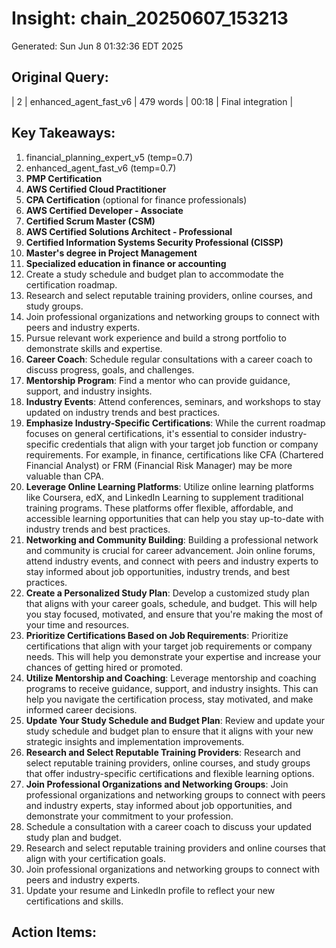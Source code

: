 # Insight: chain_20250607_153213
Generated: Sun Jun  8 01:32:36 EDT 2025

## Original Query:
| 2 | enhanced_agent_fast_v6 | 479 words | 00:18 | Final integration |

## Key Takeaways:
1. financial_planning_expert_v5 (temp=0.7)
2. enhanced_agent_fast_v6 (temp=0.7)
1. **PMP Certification**
2. **AWS Certified Cloud Practitioner**
3. **CPA Certification** (optional for finance professionals)
1. **AWS Certified Developer - Associate**
2. **Certified Scrum Master (CSM)**
1. **AWS Certified Solutions Architect - Professional**
2. **Certified Information Systems Security Professional (CISSP)**
1. **Master's degree in Project Management**
2. **Specialized education in finance or accounting**
1. Create a study schedule and budget plan to accommodate the certification roadmap.
2. Research and select reputable training providers, online courses, and study groups.
3. Join professional organizations and networking groups to connect with peers and industry experts.
4. Pursue relevant work experience and build a strong portfolio to demonstrate skills and expertise.
1. **Career Coach**: Schedule regular consultations with a career coach to discuss progress, goals, and challenges.
2. **Mentorship Program**: Find a mentor who can provide guidance, support, and industry insights.
3. **Industry Events**: Attend conferences, seminars, and workshops to stay updated on industry trends and best practices.
1. **Emphasize Industry-Specific Certifications**: While the current roadmap focuses on general certifications, it's essential to consider industry-specific credentials that align with your target job function or company requirements. For example, in finance, certifications like CFA (Chartered Financial Analyst) or FRM (Financial Risk Manager) may be more valuable than CPA.
2. **Leverage Online Learning Platforms**: Utilize online learning platforms like Coursera, edX, and LinkedIn Learning to supplement traditional training programs. These platforms offer flexible, affordable, and accessible learning opportunities that can help you stay up-to-date with industry trends and best practices.
3. **Networking and Community Building**: Building a professional network and community is crucial for career advancement. Join online forums, attend industry events, and connect with peers and industry experts to stay informed about job opportunities, industry trends, and best practices.
1. **Create a Personalized Study Plan**: Develop a customized study plan that aligns with your career goals, schedule, and budget. This will help you stay focused, motivated, and ensure that you're making the most of your time and resources.
2. **Prioritize Certifications Based on Job Requirements**: Prioritize certifications that align with your target job requirements or company needs. This will help you demonstrate your expertise and increase your chances of getting hired or promoted.
3. **Utilize Mentorship and Coaching**: Leverage mentorship and coaching programs to receive guidance, support, and industry insights. This can help you navigate the certification process, stay motivated, and make informed career decisions.
1. **Update Your Study Schedule and Budget Plan**: Review and update your study schedule and budget plan to ensure that it aligns with your new strategic insights and implementation improvements.
2. **Research and Select Reputable Training Providers**: Research and select reputable training providers, online courses, and study groups that offer industry-specific certifications and flexible learning options.
3. **Join Professional Organizations and Networking Groups**: Join professional organizations and networking groups to connect with peers and industry experts, stay informed about job opportunities, and demonstrate your commitment to your profession.
1. Schedule a consultation with a career coach to discuss your updated study plan and budget.
2. Research and select reputable training providers and online courses that align with your certification goals.
3. Join professional organizations and networking groups to connect with peers and industry experts.
4. Update your resume and LinkedIn profile to reflect your new certifications and skills.

## Action Items:
